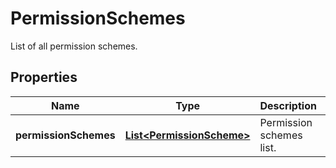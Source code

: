 

# PermissionSchemes

List of all permission schemes.
## Properties

Name | Type | Description | Notes
------------ | ------------- | ------------- | -------------
**permissionSchemes** | [**List&lt;PermissionScheme&gt;**](PermissionScheme.md) | Permission schemes list. |  [optional] [readonly]




